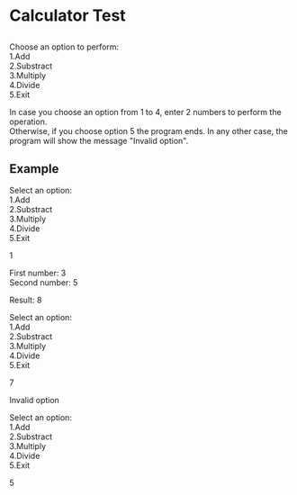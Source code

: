# Calculator Test

## 
Choose an option to perform:  
1.Add  
2.Substract  
3.Multiply  
4.Divide  
5.Exit  

In case you choose an option from 1 to 4, enter 2 numbers to perform the operation.  
Otherwise, if you choose option 5 the program ends. In any other case, the program will show the message "Invalid option".

## Example

Select an option:  
1.Add  
2.Substract  
3.Multiply  
4.Divide  
5.Exit 

1

First number: 3  
Second number: 5  

Result: 8  

Select an option:  
1.Add  
2.Substract  
3.Multiply  
4.Divide  
5.Exit 

7  

Invalid option

Select an option:  
1.Add  
2.Substract  
3.Multiply  
4.Divide  
5.Exit 

5
